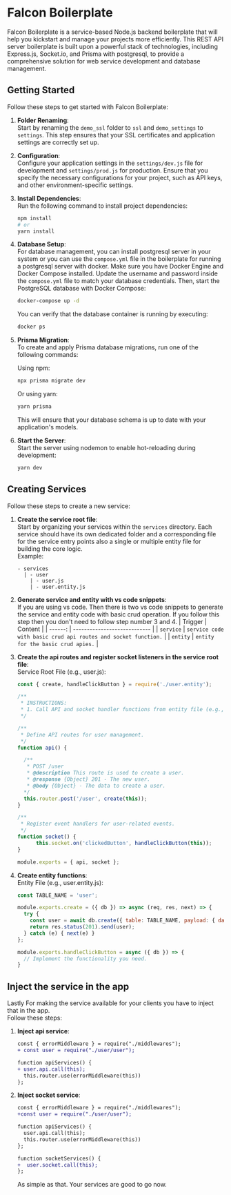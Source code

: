 # Falcon Boilerplate

Falcon Boilerplate is a service-based Node.js backend boilerplate that will help you kickstart and manage your projects more efficiently. This REST API server boilerplate is built upon a powerful stack of technologies, including Express.js, Socket.io, and Prisma with postgresql, to provide a comprehensive solution for web service development and database management.

## Getting Started

Follow these steps to get started with Falcon Boilerplate:

1. **Folder Renaming**: <br> Start by renaming the `demo_ssl` folder to `ssl` and `demo_settings` to `settings`. This step ensures that your SSL certificates and application settings are correctly set up.

2. **Configuration**: <br> Configure your application settings in the `settings/dev.js` file for development and `settings/prod.js` for production. Ensure that you specify the necessary configurations for your project, such as API keys, and other environment-specific settings.

3. **Install Dependencies**: <br> Run the following command to install project dependencies:

    ```bash
    npm install
    # or
    yarn install
    ```

4. **Database Setup**: <br> For database management, you can install postgresql server in your system or you can use the `compose.yml` file in the boilerplate for running a postgresql server with docker. Make sure you have Docker Engine and Docker Compose installed. Update the username and password inside the `compose.yml` file to match your database credentials. Then, start the PostgreSQL database with Docker Compose:

    ```bash
    docker-compose up -d
    ```

    You can verify that the database container is running by executing:

    ```bash
    docker ps
    ```

5. **Prisma Migration**: <br> To create and apply Prisma database migrations, run one of the following commands:

    Using npm:

    ```bash
    npx prisma migrate dev
    ```

    Or using yarn:

    ```bash
    yarn prisma
    ```

    This will ensure that your database schema is up to date with your application's models.

6. **Start the Server**: <br> Start the server using nodemon to enable hot-reloading during development:

    ```bash
    yarn dev
    ```

## Creating Services
Follow these steps to create a new service:

1. **Create the service root file**: <br> Start by organizing your services within the `services` directory. Each service should have its own dedicated folder and a corresponding file for the service entry points also a single or multiple entity file for building the core logic.<br>
Example:
    ```plaintext
    - services
      | - user
        | - user.js
        | - user.entity.js
    ```
2. **Generate service and entity with vs code snippets**: <br> If you are using vs code. Then there is two vs code snippets to generate the service and entity code with basic crud operation. If you follow this step then you don't need to follow step number 3 and 4.
    | Trigger | Content                      |
    | ------: | ---------------------------- |
    |   `service` | `service code with basic crud api routes and socket function.` |
    |   `entity` | `entity for the basic crud apies.`  |

3. **Create the api routes and register socket listeners in the service root file**: <br>
Service Root File (e.g., user.js):
    ```javascript
    const { create, handleClickButton } = require('./user.entity');

    /**
     * INSTRUCTIONS:
     * 1. Call API and socket handler functions from entity file (e.g., user.entity.js).
     */

    /**
     * Define API routes for user management.
     */
    function api() {

      /**
       * POST /user
       * @description This route is used to create a user.
       * @response {Object} 201 - The new user.
       * @body {Object} - The data to create a user.
      */
      this.router.post('/user', create(this));
    }

    /**
     * Register event handlers for user-related events.
     */
    function socket() {
          this.socket.on('clickedButton', handleClickButton(this));
    }

    module.exports = { api, socket };
    ```

4. **Create entity functions**: <br>
Entity File (e.g., user.entity.js):
    ```javascript
    const TABLE_NAME = 'user';

    module.exports.create = ({ db }) => async (req, res, next) => {
      try {
        const user = await db.create({ table: TABLE_NAME, payload: { data: req.body } });
        return res.status(201).send(user);
      } catch (e) { next(e) }
    };

    module.exports.handleClickButton = async ({ db }) => {
      // Implement the functionality you need.
    }
    ```

## Inject the service in the app
Lastly For making the service available for your clients you have to inject that in the app.<br>
Follow these steps:

1. **Inject api service**: <br>
    ```diff
    const { errorMiddleware } = require("./middlewares");
    + const user = require("./user/user");

    function apiServices() {
    + user.api.call(this);
      this.router.use(errorMiddleware(this))
    };
    ```

2. **Inject socket service**: <br>
    ```diff
    const { errorMiddleware } = require("./middlewares");
    +const user = require("./user/user");

    function apiServices() {
      user.api.call(this);
      this.router.use(errorMiddleware(this))
    };

    function socketServices() {
    +  user.socket.call(this);
    };
    ```
    As simple as that. Your services are good to go now.